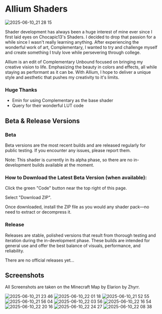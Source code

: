# Allium Shaders

![2025-06-10_21 28 15](https://github.com/user-attachments/assets/082a024d-8ac7-459c-8988-0c303a6881df)

Shader development has always been a huge interest of mine ever since I first laid eyes on Chocapic13's Shaders. I decided to drop that passion for a while since I wasn't really learning anything. After experiencing the wonderful work of art, Complementary, I wanted to try and challenge myself and create something I truly love while persevering through college.

Allium is an edit of Complementary Unbound focused on bringing my creative vision to life. Emphasizing the beauty in colors and effects, all while staying as performant as it can be. With Allium, I hope to deliver a unique style and aesthetic that pushes my creativity to it's limits.

### Huge Thanks
- Emin for using Complementary as the base shader
- Query for their wonderful LUT code

## Beta & Release Versions
### Beta
Beta versions are the most recent builds and are released regularly for public testing. If you encounter any issues, please report them.

Note: This shader is currently in its alpha phase, so there are no in-development builds available at the moment.

### How to Download the Latest Beta Version (when available):
Click the green "Code" button near the top right of this page.

Select "Download ZIP".

Once downloaded, install the ZIP file as you would any shader pack—no need to extract or decompress it.

### Release
Releases are stable, polished versions that result from thorough testing and iteration during the in-development phase. These builds are intended for general use and offer the best balance of visuals, performance, and reliability.

There are no official releases yet...

## Screenshots
All Screenshots are taken on the Minecraft Map by Elarion by Zhyrr.

![2025-06-10_21 23 46](https://github.com/user-attachments/assets/1dd5a5a3-4a18-43c8-8c90-bb938f4b7671)
![2025-06-10_22 01 18](https://github.com/user-attachments/assets/a8ae927d-56ba-411c-ba23-ea2a34bbdd06)
![2025-06-10_21 52 55](https://github.com/user-attachments/assets/971265d6-f1f3-4021-88bc-5d43efdd77fc)
![2025-06-10_21 56 04](https://github.com/user-attachments/assets/47f1a430-be44-467a-a575-a73b46d1aac8)
![2025-06-10_22 03 56](https://github.com/user-attachments/assets/908e9e9c-4248-45a0-9384-837c1f849499)
![2025-06-10_22 16 54](https://github.com/user-attachments/assets/67ab3082-948f-4648-b359-05c64717c918)
![2025-06-10_22 20 16](https://github.com/user-attachments/assets/aef824fa-22b0-403e-8ce3-32178004ee6d)
![2025-06-10_22 24 27](https://github.com/user-attachments/assets/95ed8994-6b8e-476a-b660-24c6bf0bacc5)
![2025-06-10_22 08 38](https://github.com/user-attachments/assets/822371d4-397e-4985-8a25-2d279d93552e)
